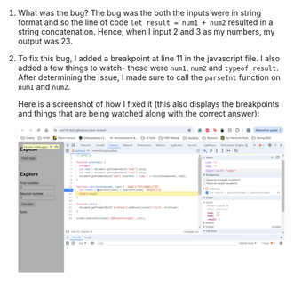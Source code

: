 1. What was the bug?
   The bug was the both the inputs were in string format and so the line of code `let result = num1 + num2` resulted in a string concatenation. Hence, when I input 2 and 3 as my numbers, my output was 23. 
2. To fix this bug, I added a breakpoint at line 11 in the javascript file. I also added a few things to watch- these were `num1`, `num2` and `typeof result`. After determining the issue, I made sure to call the `parseInt` function on `num1` and `num2`. 
   
   Here is a screenshot of how I fixed it (this also displays the breakpoints and things that are being watched along with the correct answer):

   ![fix](../../expand/screenshots/fix.png)